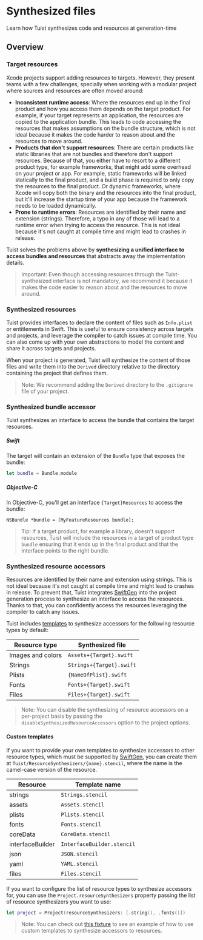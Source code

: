 # Synthesized files

Learn how Tuist synthesizes code and resources at generation-time

## Overview

### Target resources

Xcode projects support adding resources to targets. However, they present teams with a few challenges, specially when working with a modular project where sources and resources are often moved around:

- **Inconsistent runtime access**: Where the resources end up in the final product and how you access them depends on the target product. For example, if your target represents an application, the resources are copied to the application bundle. This leads to code accessing the resources that makes assumptions on the bundle structure, which is not ideal because it makes the code harder to reason about and the resources to move around.
- **Products that don't support resources**: There are certain products like static libraries that are not bundles and therefore don't support resources. Because of that, you either have to resort to a different product type, for example frameworks, that might add some overhead on your project or app. For example, static frameworks will be linked statically to the final product, and a build phase is required to only copy the resources to the final product. Or dynamic frameworks, where Xcode will copy both the binary and the resources into the final product, but it'll increase the startup time of your app because the framework needs to be loaded dynamically.
- **Prone to runtime errors**: Resources are identified by their name and extension (strings). Therefore, a typo in any of those will lead to a runtime error when trying to access the resource. This is not ideal because it's not caught at compile time and might lead to crashes in release.

Tuist solves the problems above by **synthesizing a unified interface to access bundles and resources** that abstracts away the implementation details.

> Important: Even though accessing resources through the Tuist-synthesized interface is not mandatory, we recommend it because it makes the code easier to reason about and the resources to move around.

### Synthesized resources

Tuist provides interfaces to declare the content of files such as `Info.plist` or entitlements in Swift.
This is useful to ensure consistency across targets and projects,
and leverage the compiler to catch issues at compile time.
You can also come up with your own abstractions to model the content and share it across targets and projects.

When your project is generated,
Tuist will synthesize the content of those files and write them into the `Derived` directory relative to the directory containing the project that defines them.

> Note: We recommend adding the `Derived` directory to the `.gitignore` file of your project.

### Synthesized bundle accessor

Tuist synthesizes an interface to access the bundle that contains the target resources.

##### Swift

The target will contain an extension of the `Bundle` type that exposes the bundle:

```swift
let bundle = Bundle.module
```

##### Objective-C

In Objective-C, you'll get an interface `{Target}Resources` to access the bundle:

```objc
NSBundle *bundle = [MyFeatureResources bundle];
```

> Tip: If a target product, for example a library, doesn't support resources, Tuist will include the resources in a target of product type `bundle` ensuring that it ends up in the final product and that the interface points to the right bundle.

### Synthesized resource accessors

Resources are identified by their name and extension using strings. This is not ideal because it's not caught at compile time and might lead to crashes in release. To prevent that, Tuist integrates [SwiftGen](https://github.com/SwiftGen/SwiftGen) into the project generation process to synthesize an interface to access the resources. Thanks to that, you can confidently access the resources leveraging the compiler to catch any issues.

Tuist includes [templates](https://github.com/tuist/tuist/tree/main/Sources/TuistGenerator/Templates) to synthesize accessors for the following resource types by default:

| Resource type | Synthesized file |
| --- | ---- |
| Images and colors | `Assets+{Target}.swift` |
| Strings | `Strings+{Target}.swift` |
| Plists | `{NameOfPlist}.swift` |
| Fonts | `Fonts+{Target}.swift` |
| Files | `Files+{Target}.swift` |

> Note: You can disable the synthesizing of resource accessors on a per-project basis by passing the `disableSynthesizedResourceAccessors` option to the project options.

#### Custom templates

If you want to provide your own templates to synthesize accessors to other resource types,
which must be supported by [SwiftGen](https://github.com/SwiftGen/SwiftGen),
you can create them at `Tuist/ResourceSynthesizers/{name}.stencil`,
where the name is the camel-case version of the resource.

| Resource | Template name |
| --- | --- |
| strings | `Strings.stencil` |
| assets | `Assets.stencil` |
| plists | `Plists.stencil` |
| fonts | `Fonts.stencil` |
| coreData | `CoreData.stencil` |
| interfaceBuilder | `InterfaceBuilder.stencil` |
| json | `JSON.stencil` |
| yaml | `YAML.stencil` |
| files | `Files.stencil` |

If you want to configure the list of resource types to synthesize accessors for,
you can use the `Project.resourceSynthesizers` property passing the list of resource synthesizers you want to use:

```swift
let project = Project(resourceSynthesizers: [.string(), .fonts()])
```

> Note: You can check out [this fixture](https://github.com/tuist/tuist/tree/main/fixtures/ios_app_with_templates) to see an example of how to use custom templates to synthesize accessors to resources.
